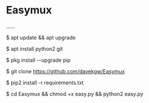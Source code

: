 # Easymux
......

$ apt update && apt upgrade 

$ apt install python2 git 

$ pkg install --upgrade pip

$ git clone https://github.com/davekgw/Easymux

$ pip2 install -r requirements.txt

$ cd Easymux && chmod +x easy.py && python2 easy.py
